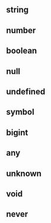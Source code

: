 ## string

## number

## boolean

## null

## undefined

## symbol

## bigint

## any

## unknown

## void

## never